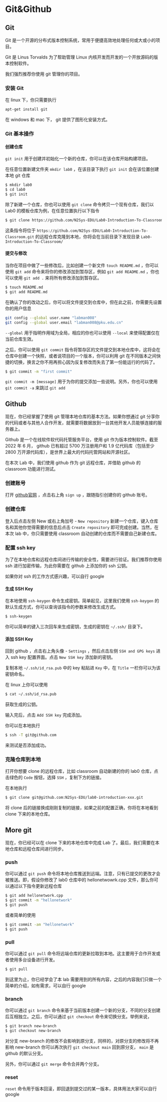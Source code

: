 # Git&Github

## Git
Git 是一个开源的分布式版本控制系统，常用于便捷高效地处理任何或大或小的项目。

Git 是 Linus Torvalds 为了帮助管理 Linux 内核开发而开发的一个开放源码的版本控制软件。

我们强烈推荐你使用 git 管理你的项目。
### 安装 Git
在 linux 下，你只需要执行
``` bash
apt-get install git
```
在 windows 和 mac 下， git 提供了图形化安装方式。

### Git 基本操作

#### 创建仓库

`git init` 用于创建并初始化一个新的仓库，你可以在该仓库开始构建项目。

在任意位置新建文件夹 `mkdir lab0` ，在该目录下执行 `git init` 会在该位置创建本地 git 仓库

``` bash
$ mkdir lab0
$ cd lab0
$ git init
```

除了新建一个仓库，你也可以使用 `git clone` 命令拷贝一个现有仓库，我们以 Lab0 的模板仓库为例，在任意位置执行以下指令
``` bash
$ git clone https://github.com/N2Sys-EDU/Lab0-Introduction-To-Classroom.git
```
这条指令将位于 `https://github.com/N2Sys-EDU/Lab0-Introduction-To-Classroom.git` 的远程仓库克隆到本地，你将会在当前目录下发现目录 `Lab0-Introduction-To-Classroom/`

#### 提交与修改
当你在项目中做了一些修改后，比如创建一个新文件 `touch README.md` ，你可以使用 `git add` 命令来将你的修改添加到暂存区，例如 `git add README.md` ，你也可以使用 `git add .` 来将所有修改添加到暂存区。
``` bash
$ touch README.md
$ git add README.md
```

在确认了你的改动之后，你可以将文件提交到仓库中，但在此之前，你需要先设置你的用户信息
``` bash
git config --global user.name "labman008"
git config --global user.email "labman008@pku.edu.cn"
```
`--global` 用于指明作用域为全局，相应的你也可以使用 `--local` 来使得配置仅在当前仓库生效。

之后，你可以使用 `git commit` 指令将暂存区的文件提交到本地仓库中，这将会在仓库中创建一个快照，或者说项目的一个版本，你可以利用 git 在不同版本之间快捷的切换，换言之你不用再担心因为反复修改而失去了第一份能运行的代码了。
``` bash
$ git commit -m "first commit"
```
`git commit -m [message]` 用于为你的提交添加一些说明。另外，你也可以使用 `git commit -a` 来跳过 `git add`

## Github

现在，你已经掌握了使用 git 管理本地仓库的基本方法。如果你想通过 git 分享你的代码或者与其他人合作开发，就需要将数据放到一台其他开发人员能够连接的服务器上。

Github 是一个在线软件软代码托管服务平台，使用 git 作为版本控制软件。截至 2022 年 6 月， github 已有超过 5700 万注册用户和 1.9 亿代码库（包括至少 2800 万开源代码库），是世界上最大的代码托管网站和开源社区。

在本次 Lab 中，我们使用 github 作为 git 远程仓库，并借助 github 的 classroom 功能进行测试。

### 创建账号

打开 [github官网](https://github.com/) ，点击右上角 `sign up` ，跟随指引创建你的 github 账号。

### 创建仓库

登入后点击左侧 New 或右上角加号 - `New repository` 新建一个仓库，键入仓库名和其他你觉得需要的信息后点击 `Create repository` 即可完成创建。当然，在本次 lab 中，你只需要使用 classroom 自动创建的仓库而不需要自己新建仓库。

### 配置 ssh key

为了在本地仓库和远程仓库间进行传输的安全性，需要进行验证。我们推荐你使用 ssh 进行加密传输，为此你需要在 github 上添加你的 ssh 公钥。

如果你对 ssh 的工作方式感兴趣，可以自行 google

#### 生成 SSH Key

在本地使用 `ssh-keygen` 命令生成密钥。简单起见，这里我们使用 `ssh-keygen` 的默认生成方式，你可以查询该指令的参数来修改生成方式。
``` bash
$ ssh-keygen
```
你可以简单的键入三次回车来生成密钥，生成的密钥在 `~/.ssh/` 目录下。

#### 添加 SSH Key

回到 github ，点击右上角头像 - `Settings` ，然后点击左侧 `SSH and GPG keys` 进入 ssh key 配置界面。点击 `New SSH key` 添加新的密钥。

复制本地 `~/.ssh/id_rsa.pub` 中的 key 粘贴进 `Key` 中，在 `Title` 一栏你可以为该密钥命名。

在 linux 上你可以使用 
``` bash
$ cat ~/.ssh/id_rsa.pub
``` 
获取生成的公钥。

输入完后，点击 `Add SSH key` 完成添加。

你可以在本地执行 
``` bash
$ ssh -T git@github.com
```
来测试是否添加成功。

### 克隆仓库到本地

打开你想要 clone 的远程仓库，比如 classroom 自动新建的你的 lab0 仓库，点击绿色的 `Code` 按钮，选择 `SSH` ，复制下方的链接。

在本地执行
``` bash
$ git clone git@github.com:N2Sys-EDU/lab0-introduction-xxx.git
```
将 clone 后的链接换成刚刚复制的链接，如果之前的配置正确，你将在本地看到 clone 下来的本地仓库。

## More git

现在，你已经可以在 clone 下来的本地仓库中完成 Lab 了。最后，我们需要在本地仓库和远程仓库间进行同步。

### push

你可以通过 `git push` 命令将本地仓库推送到远端。注意，只有已提交的更改才会被推送。即，假设你修改了 lab0 仓库中的 hellonetwowrk.cpp 文件，那么你可以通过以下指令更新远程仓库
``` bash
$ git add hellonetwork.cpp
$ git commit -m "hellonetwork"
$ git push
```
或者简单的使用
``` bash
$ git commit -am "hellonetwork"
$ git push
```

### pull

你可以通过 `git pull` 命令将远端仓库的更新拉取到本地。这主要用于合作开发或者使用多台设备进行开发。
``` bash
$ git pull
```

到这里为止，你已经学会了本 lab 需要用到的所有内容，之后的内容我们只做一个简单的介绍，如有需求，可以自行 google

### branch

你可以通过 `git branch` 命令来基于当前版本创建一个新的分支，不同的分支创建后互相独立。之后，你可以通过 `git checkout` 命令来切换分支。举例来说，
``` bash
$ git branch new-branch
$ git checkout new-branch
```
对分支 new-branch 的修改不会影响到原分支，同样的，对原分支的修改将不再影响 new-branch 你可以再次执行 `git checkout main` 回到原分支， `main` 是 github 的默认分支。

另外，你可以通过 `git merge` 命令合并两个分支。

### reset

`reset` 命令用于版本回滚，即回退到提交过的某一版本，具体用法大家可以自行 google
